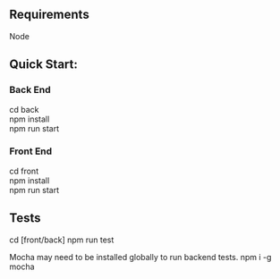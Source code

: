 ## Requirements

Node

## Quick Start:

### Back End

cd back  
npm install  
npm run start

### Front End

cd front  
npm install  
npm run start

## Tests

cd [front/back]
npm run test

Mocha may need to be installed globally to run backend tests. npm i -g mocha
